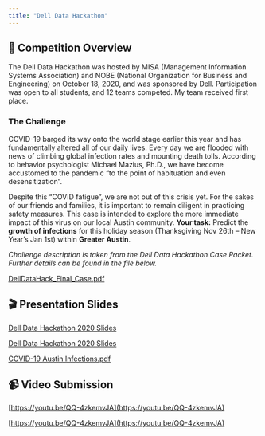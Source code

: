 ```yaml
---
title: "Dell Data Hackathon"
---
```



## 🏅 Competition Overview

The Dell Data Hackathon was hosted by MISA (Management Information Systems Association) and NOBE (National Organization for Business and Engineering) on October 18, 2020, and was sponsored by Dell. Participation was open to all students, and 12 teams competed. My team received first place.

### **The Challenge**

COVID-19 barged its way onto the world stage earlier this year and has fundamentally altered all of our daily lives. Every day we are flooded with news of climbing global infection rates and mounting death tolls. According to behavior psychologist Michael Mazius, Ph.D., we have become accustomed to the pandemic “to the point of habituation and even desensitization”.

Despite this “COVID fatigue”, we are not out of this crisis yet. For the sakes of our friends and families, it is important to remain diligent in practicing safety measures. This case is intended to explore the more immediate impact of this virus on our local Austin community. **Your task:** Predict the **growth of infections** for this holiday season (Thanksgiving Nov 26th – New Year’s Jan 1st) within **Greater Austin**.

*Challenge description is taken from the Dell Data Hackathon Case Packet. Further details can be found in the file below.*

[DellDataHack_Final_Case.pdf](Dell%20Data%20Hackathon%20adaae368056d4376bc2e865ffd153190/DellDataHack_Final_Case.pdf)

## 🎬 Presentation Slides

[Dell Data Hackathon 2020 Slides](Dell%20Data%20Hackathon%20adaae368056d4376bc2e865ffd153190/COVID-19_Austin_Infections_(1).pptx)

[Dell Data Hackathon 2020 Slides](Dell%20Data%20Hackathon%20adaae368056d4376bc2e865ffd153190/COVID-19_Austin_Infections.pdf)

[COVID-19 Austin Infections.pdf](Dell%20Data%20Hackathon%20adaae368056d4376bc2e865ffd153190/COVID-19_Austin_Infections%201.pdf)

## 📹 Video Submission

[https://youtu.be/QQ-4zkemvJA](https://youtu.be/QQ-4zkemvJA)

[https://youtu.be/QQ-4zkemvJA](https://youtu.be/QQ-4zkemvJA)
